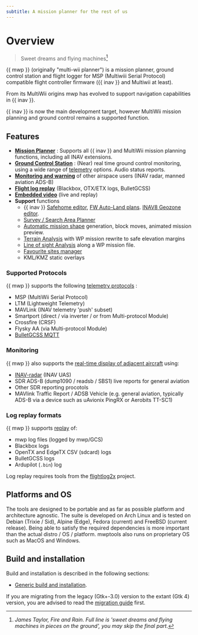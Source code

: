 ```yaml
---
subtitle: A mission planner for the rest of us
---
```


# Overview

> Sweet dreams and flying machines[^1]

[^1]: *James Taylor, Fire and Rain. Full line is 'sweet dreams and flying machines in pieces on the ground', you may skip the final part*.

{{ mwp }} (originally "multi-wii planner") is a mission planner, ground control station and flight logger for MSP (Multiwiii Serial Protocol) compatible flight controller firmware ({{ inav }} and Multiwii at least).

From its MultiWii origins mwp has evolved to support navigation capabilities in {{ inav }}.

{{ inav }} is now the main development target, however MultiWii mission planning and ground control remains a supported function.

## Features

* [**Mission Planner**](mission-editor.md) : Supports all {{ inav }} and MultiWii mission planning functions, including all INAV extensions.
* [**Ground Control Station**](gcs-features.md) : (Near) real time ground control monitoring, using a wide range of [telemetry](#supported-protocols) options. Audio status reports.
* [**Monitoring and warning**](mwp-Radar-View.md) of other airspace users (INAV radar, manned aviation ADS-B)
* [**Flight log replay**](replay-tools.md)  (Blackbox, OTX/ETX logs, BulletGCSS)
* [**Embedded video**](mwp_video_player.md) (live and replay)
* **Support** functions
    * {{ inav }} [Safehome editor](mwp-safehomes-editor.md), [FW Auto-Land plans](mwp-safehomes-editor.md). [INAV8 Geozone editor](mwp-geozones.md).
	* [Survey / Search Area Planner](mwp-area-planner.md)
    * [Automatic mission shape](mission-editor.md#add-shape) generation, block moves, animated mission preview.
    * [Terrain Analysis](Mission-Elevation-Plot-and-Terrain-Analysis.md) with WP mission rewrite to safe elevation margins
    * [Line of sight Analysis](mwp-los-tool.md) along a WP mission file.
    * [Favourite sites manager](misc-ui-elements.md#favourite-places)
    * KML/KMZ static overlays

### Supported Protocols

{{ mwp }} supports the following [telemetry protocols](mwp-multi-procotol.md) :

* MSP (MultiWii Serial Protocol)
* LTM (Lightweight Telemetry)
* MAVLink (INAV telemetry 'push' subset)
* Smartport (direct /  via inverter / or from Multi-protocol Module)
* Crossfire (CRSF)
* Flysky AA (via Multi-protocol Module)
* [BulletGCSS MQTT](https://github.com/stronnag/mwptools/wiki/mqtt---bulletgcss-telemetry)

### Monitoring

{{ mwp }} also supports the [real-time display of adjacent aircraft](mwp-Radar-View.md) using:

* [INAV-radar](https://github.com/OlivierC-FR/ESP32-INAV-Radar/) (INAV UAS)
* SDR ADS-B (dump1090 / readsb / SBS1) live reports for general aviation
* Other SDR reporting procotols
* MAVlink Traffic Report / ADSB Vehicle (e.g. general aviation, typically ADS-B via a device such as uAvionix PingRX or Aerobits TT-SC1)

### Log replay formats

{{ mwp }} supports [replay](replay-tools.md) of:

* mwp log files (logged by mwp/GCS)
* Blackbox logs
* OpenTX and EdgeTX CSV (sdcard) logs
* BulletGCSS logs
* Ardupilot (`.bin`) log

Log replay requires tools from the [flightlog2x](https://github.com/stronnag/bbl2kml) project.

## Platforms and OS

The tools are designed to be portable and as far as possible platform and architecture agnostic. The suite is developed on Arch Linux and is tested on Debian (Trixie / Sid), Alpine (Edge), Fedora (current)  and FreeBSD (current release). Being able to satisfy the required dependencies is more important than the actual distro / OS / platform. mwptools also runs on proprietary OS such as MacOS and Windows.

## Build and installation

Build and installation is described in the following sections:

* [Generic build and installation](Building-with-meson-and-ninja.md).

If you are migrating from the legacy (Gtk+-3.0) version to the extant (Gtk 4) version, you are advised to read the [migration guide](mwp-Gtk4-migration-guide.md) first.
